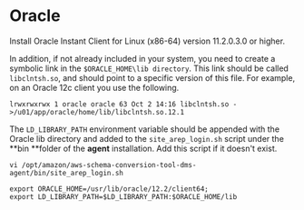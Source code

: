 # Oracle<a name="CHAP_LargeDBs.SBS.configure-dms-agent-linux-host.oracle"></a>

Install Oracle Instant Client for Linux \(x86\-64\) version 11\.2\.0\.3\.0 or higher\.

In addition, if not already included in your system, you need to create a symbolic link in the `$ORACLE_HOME\lib directory`\. This link should be called `libclntsh.so`, and should point to a specific version of this file\. For example, on an Oracle 12c client you use the following\.

```
lrwxrwxrwx 1 oracle oracle 63 Oct 2 14:16 libclntsh.so ->/u01/app/oracle/home/lib/libclntsh.so.12.1 
```

The `LD_LIBRARY_PATH` environment variable should be appended with the Oracle lib directory and added to the `site_arep_login.sh` script under the **bin **folder of the **agent** installation\. Add this script if it doesn't exist\.

```
vi /opt/amazon/aws-schema-conversion-tool-dms-agent/bin/site_arep_login.sh

export ORACLE_HOME=/usr/lib/oracle/12.2/client64; 
export LD_LIBRARY_PATH=$LD_LIBRARY_PATH:$ORACLE_HOME/lib
```